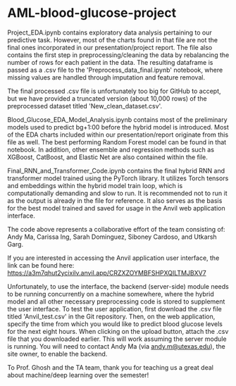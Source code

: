# AML-blood-glucose-project

Project_EDA.ipynb contains exploratory data analysis pertaining to our predictive task. However, most of the charts found in that file are not the final ones incorporated in our presentation/project report. The file also contains the first step in preprocessing/cleaning the data by rebalancing the number of rows for each patient in the data. The resulting dataframe is passed as a .csv file to the 'Preprocess_data_final.ipynb' notebook, where missing values are handled through imputation and feature removal.

The final processed .csv file is unfortunately too big for GitHub to accept, but we have provided a truncated version (about 10,000 rows) of the preprocessed dataset titled 'New_clean_dataset.csv'.

Blood_Glucose_EDA_Model_Analysis.ipynb contains most of the preliminary models used to predict bg+1:00 before the hybrid model is introduced. Most of the EDA charts included within our presentation/report originate from this file as well. The best performing Random Forest model can be found in that notebook. In addition, other ensemble and regression methods such as XGBoost, CatBoost, and Elastic Net are also contained within the file. 

Final_RNN_and_Transformer_Code.ipynb contains the final hybrid RNN and transformer model trained using the PyTorch library. It utilizes Torch tensors and embeddings within the hybrid model train loop, which is computationally demanding and slow to run. It is recommended not to run it as the output is already in the file for reference. It also serves as the basis for the best model trained and saved for usage in the Anvil web application interface.


The code above represents a collaborative effort of the team consisting of: Andy Ma, Carissa Ing, Sarah Dominguez, Siboney Cardoso, and Utkarsh Garg.


If you are interested in accessing the Anvil application user interface, the link can be found here: https://a3m7qhut2ycixilv.anvil.app/CRZXZOYMBFSHPXQILTMJBXV7

Unfortunately, to use the interface, the backend (server-side) module needs to be running concurrently on a machine somewhere, where the hybrid model and all other necessary preprocessing code is stored to supplement the user interface. To test the user application, first download the .csv file titled 'Anvil_test.csv' in the Git repository. Then, on the web application, specify the time from which you would like to predict blood glucose levels for the next eight hours. When clicking on the upload button, attach the .csv file that you downloaded earlier. This will work assuming the server module is running. You will need to contact Andy Ma (via andy.m@utexas.edu), the site owner, to enable the backend.



To Prof. Ghosh and the TA team, thank you for teaching us a great deal about machine/deep learning over the semester!
